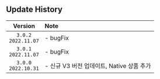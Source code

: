 ## Update History

| Version | Note
|:---:|:---|
| `3.0.2` <br/> `2022.11.07` | - bugFix | 
| `3.0.1` <br/> `2022.11.07` | - bugFix | 
| `3.0.0` <br/> `2022.10.31` | - 신규 V3 버전 업데이트, Native 상품 추가 | 
